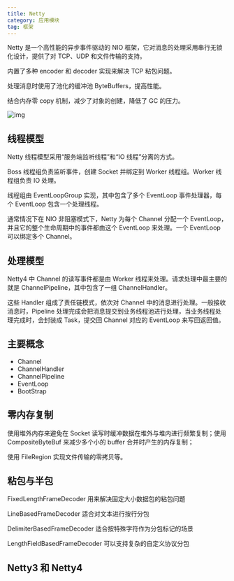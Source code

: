 ```yaml
---
title: Netty
category: 应用模块
tag: 框架
---
```

Netty 是一个高性能的异步事件驱动的 NIO 框架，它对消息的处理采用串行无锁化设计，提供了对 TCP、UDP 和文件传输的支持。

内置了多种 encoder 和 decoder 实现来解决 TCP 粘包问题。

处理消息时使用了池化的缓冲池 ByteBuffers，提高性能。

结合内存零 copy 机制，减少了对象的创建，降低了 GC 的压力。
<!--more-->



![img](http://s0.lgstatic.com/i/image2/M01/8A/E8/CgotOV14qRCAOMXfAACEn9bOiF8679.png)

## 线程模型

Netty 线程模型采用“服务端监听线程”和“IO 线程”分离的方式。

Boss 线程组负责监听事件，创建 Socket 并绑定到 Worker 线程组。Worker 线程组负责 IO 处理。

线程组由 EventLoopGroup 实现，其中包含了多个 EventLoop 事件处理器，每个 EventLoop 包含一个处理线程。

通常情况下在 NIO 非阻塞模式下，Netty 为每个 Channel 分配一个 EventLoop，并且它的整个生命周期中的事件都由这个 EventLoop 来处理。一个 EventLoop 可以绑定多个 Channel。

## 处理模型

Netty4 中 Channel 的读写事件都是由 Worker 线程来处理。请求处理中最主要的就是 ChannelPipeline，其中包含了一组 ChannelHandler。

这些 Handler 组成了责任链模式，依次对 Channel 中的消息进行处理。一般接收消息时，Pipeline 处理完成会把消息提交到业务线程池进行处理，当业务线程处理完成时，会封装成 Task，提交回 Channel 对应的 EventLoop 来写回返回值。



## 主要概念

- Channel
- ChannelHandler
- ChannelPipeline
- EventLoop
- BootStrap

## 零内存复制

使用堆外内存来避免在 Socket 读写时缓冲数据在堆外与堆内进行频繁复制；使用 CompositeByteBuf 来减少多个小的 buffer 合并时产生的内存复制；

使用 FileRegion 实现文件传输的零拷贝等。

## 粘包与半包

FixedLengthFrameDecoder 用来解决固定大小数据包的粘包问题

LineBasedFrameDecoder 适合对文本进行按行分包

DelimiterBasedFrameDecoder 适合按特殊字符作为分包标记的场景

LengthFieldBasedFrameDecoder 可以支持复杂的自定义协议分包

## Netty3 和 Netty4